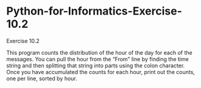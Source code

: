 # Python-for-Informatics-Exercise-10.2

Exercise 10.2

This program counts the distribution of the hour of the day for
each of the messages. You can pull the hour from the “From” line by finding the
time string and then splitting that string into parts using the colon character. Once
you have accumulated the counts for each hour, print out the counts, one per line,
sorted by hour.
